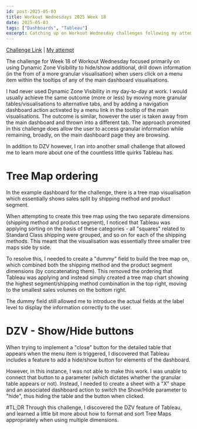 ```yaml
---
id: post-2025-05-03
title: Workout Wednesdays 2025 Week 18
date: 2025-05-03
tags: ["Dashboards", "Tableau"]
excerpt: Catching up on Workout Wednesday challenges following my attempt at week 17 yesterday, I have now completed the Week 18 challenge, which also provided several opportunities to learn new elements of Tableau I had never needed to use previously.
---
```


[Challenge Link](https://workout-wednesday.com/wow202w18tab/) | [My attempt](https://public.tableau.com/app/profile/edward.walker3149/viz/tableau_17462921997870/WOW2025Week18?publish=yes)

The challenge for Week 18 of Workout Wednesday focused primarily on using Dynamic Zone Visibility to hide/show additional, drill down information (in the from of a more granular visualisation) when users click on a menu item within the tooltips of any of the main dashboard visualisations.

I had never used Dynamic Zone Visibility in my day-to-day at work. I would usually achieve the same outcome (more or less) by moving more granular tables/visualisations to alternative tabs, and by adding a navigation dashboard action activated by a menu link in the tooltip of the main visualisations. The outcome is similar, however the user is taken away from the main dashboard and thrown into a different tab. The approach promoted in this challenge does allow the user to access granular information while remaining, broadly, on the main dashboard page they are browsing.

In addition to DZV however, I ran into another small challenge that allowed me to learn more about one of the countless little quirks Tableau has.

# Tree Map ordering

In the example dashboard for the challenge, there is a tree map visualisation which essentially shows sales split by shipping method and product segment.

When attempting to create this tree map using the two separate dimensions (shipping method and product segment), I noticed that Tableau was applying sorting on the basis of these categories - all "squares" related to Standard Class shipping were grouped, and so on for each of the shipping methods. This meant that the visualisation was essentially three smaller tree maps side by side.

To resolve this, I needed to create a "dummy" field to build the tree map on, which combined both the shipping method and the product segment dimensions (by concatenating them). This removed the ordering that Tableau was applying and instead simply created a tree map chart showing the highest segment/shipping method combination in the top right, moving to the smallest sales volumes on the bottom right.

The dummy field still allowed me to introduce the actual fields at the label level to display the information correctly to the user.

# DZV - Show/Hide buttons

When trying to implement a "close" button for the detailed table that appears when the menu item is triggered, I discovered that Tableau includes a feature to add a hide/show button for elements of the dashboard.

However, in this instance, I was not able to make this work. I was unable to connect that button to a parameter (which dictates whether the granular table appears or not). Instead, I needed to create a sheet with a "X" shape and an associated dashboard action to switch the Show/Hide parameter to "hide", thus hiding the table and the button when clicked.

#TL;DR
Through this challenge, I discovered the DZV feature of Tableau, and learned a little bit more about how to format and sort Tree Maps appropriately when using multiple dimensions.
